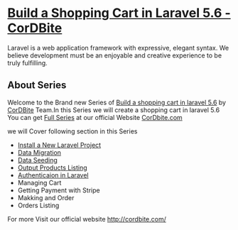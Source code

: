 <p align="center">
  <a href="http://cordbite.com/build-a-shopping-cart-in-laravel"><h1>Build a Shopping Cart in Laravel 5.6 - CorDBite</h1></a>
</p>


Laravel is a web application framework with expressive, elegant syntax. We believe development must be an enjoyable and creative experience to be truly fulfilling.

## About Series

Welcome to the Brand new Series of <a href="http://cordbite.com/build-a-shopping-cart-in-laravel">Build a shopping cart in laravel 5.6</a> by <a href="http://cordbite.com/">CorDBite</a> Team.In this Series we will create a shopping cart in laravel 5.6
You can get <a href="http://cordbite.com/build-a-shopping-cart-in-laravel">Full Series</a> at our official Website <a href="http://cordbite.com/">CorDbite.com</a>


we will Cover following section in this Series
- [Install a New Laravel Project](http://cordbite.com/how-to-setup-new-laravel-with-xampp-windows)
- [Data Migration](http://cordbite.com/build-a-shopping-cart-in-laravel-part-2) 
- [Data Seeding](http://cordbite.com/build-a-shopping-cart-in-laravel-part-2#seeding)
- [Output Products Listing](http://cordbite.com/build-a-shopping-cart-in-laravel-part-3)
- [Authenticaion in Laravel](http://cordbite.com/build-a-shopping-cart-in-laravel-part-4)
- Managing Cart
- Getting Payment with Stripe
- Makking and Order
- Orders Listing


For more Visit our official website <a href="http://cordbite.com/">http://cordbite.com/</a>
